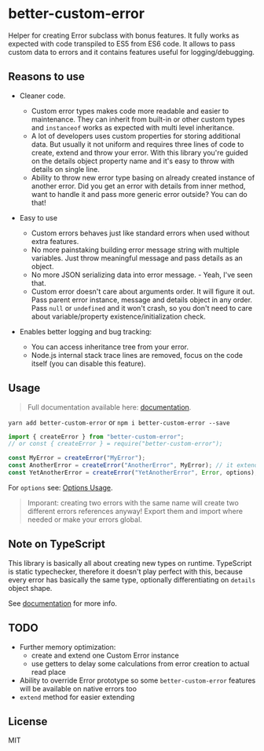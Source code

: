 # better-custom-error

Helper for creating Error subclass with bonus features.
It fully works as expected with code transpiled to ES5 from ES6 code.
It allows to pass custom data to errors and it contains features useful for logging/debugging.

## Reasons to use

- Cleaner code.
    - Custom error types makes code more readable and easier to maintenance. They can inherit from built-in or other
    custom types and `instanceof` works as expected with multi level inheritance.
    - A lot of developers uses custom properties for storing additional data. But usually it not uniform and requires
    three lines of code to create, extend and throw your error. With this library you're guided on the details object
    property name and it's easy to throw with details on single line.
    - Ability to throw new error type basing on already created instance of another error. Did you get an error with
    details from inner method, want to handle it and pass more generic error outside? You can do that!

- Easy to use
    - Custom errors behaves just like standard errors when used without extra features.
    - No more painstaking building error message string with multiple variables. Just throw meaningful message and pass
    details as an object.
    - No more JSON serializing data into error message. - Yeah, I've seen that.
    - Custom error doesn't care about arguments order. It will figure it out. Pass parent error instance, message and
    details object in any order. Pass `null` or `undefined` and it won't crash, so you don't need to care about
    variable/property existence/initialization check.

- Enables better logging and bug tracking:
    - You can access inheritance tree from your error.
    - Node.js internal stack trace lines are removed, focus on the code itself (you can disable this feature).

## Usage

> Full documentation available here: [documentation](https://dzek69.github.io/better-custom-error/).

`yarn add better-custom-error` or `npm i better-custom-error --save`

```javascript
import { createError } from "better-custom-error";
// or const { createError } = require("better-custom-error");

const MyError = createError("MyError");
const AnotherError = createError("AnotherError", MyError); // it extends `Error` by default, but you can pass another error
const YetAnotherError = createError("YetAnotherError", Error, options);
```

For `options` see: [Options Usage](https://dzek69.github.io/better-custom-error/pages/Tutorials/Options%20usage.html).

> Imporant: creating two errors with the same name will create two different errors references anyway! Export them and
import where needed or make your errors global.

## Note on TypeScript

This library is basically all about creating new types on runtime.
TypeScript is static typechecker, therefore it doesn't play perfect with this, because every error has basically the
same type, optionally differentiating on `details` object shape.

See [documentation](https://dzek69.github.io/better-custom-error/) for more info.

## TODO

- Further memory optimization:
    - create and extend one Custom Error instance
    - use getters to delay some calculations from error creation to actual read place
- Ability to override Error prototype so some `better-custom-error` features will be available on native errors too
- `extend` method for easier extending

## License

MIT
